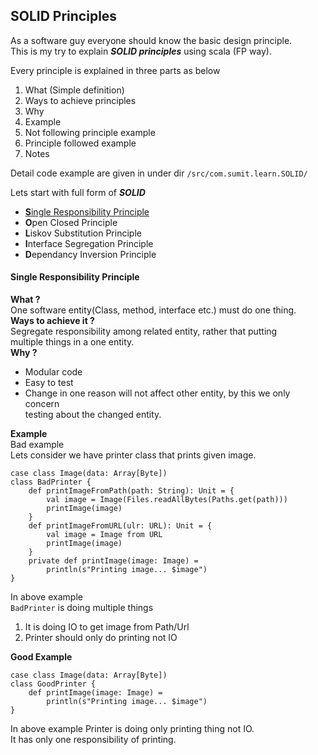 
  
SOLID Principles 
-
 As a software guy everyone should know the basic design principle.    
This is my try to explain ***SOLID principles*** using scala (FP way).  
  
Every principle is explained in three parts as below   
  
 1. What  (Simple definition)  
 2. Ways to achieve principles   
 3. Why   
 4. Example  
   1. Not following principle example   
   2. Principle followed example  
 5. Notes  
   
 Detail code example are given in under  dir `/src/com.sumit.learn.SOLID/`  
  
Lets start with full form of ***SOLID***   
 - [**S**ingle Responsibility Principle](#Single-Responsibility-Principle)  
 -  **O**pen Closed Principle  
 - **L**iskov Substitution Principle  
 - **I**nterface Segregation Principle  
 - **D**ependancy Inversion Principle  
  
    
  
#### Single Responsibility Principle  
  **What ?**  
  One software entity(Class, method, interface etc.) must do one thing.    
**Ways to achieve it ?**  
Segregate responsibility among related entity, rather that putting  
multiple things in a one entity.    
**Why ?**    
- Modular code  
 - Easy to test  
 - Change in one reason will not affect other entity, by this we only concern  
    testing about the changed entity.  
  
**Example**  
Bad example   
Lets consider we have printer class that prints given image.  

    case class Image(data: Array[Byte])
    class BadPrinter {
	    def printImageFromPath(path: String): Unit = {  
		    val image = Image(Files.readAllBytes(Paths.get(path)))  
			printImage(image)
		}
		def printImageFromURL(ulr: URL): Unit = {  
		    val image = Image from URL
			printImage(image)
		}
		private def printImage(image: Image) =
			println(s"Printing image... $image")
    }   
    
   In above example  
   ```BadPrinter```  is doing multiple things   
   1. It is doing IO to get image from Path/Url
   2. Printer should only do printing not IO    
   
**Good Example**  

    case class Image(data: Array[Byte])
    class GoodPrinter {
	    def printImage(image: Image) =
		    println(s"Printing image... $image")
	}
In above example Printer is doing only printing thing not IO.  
It has only one responsibility of printing.